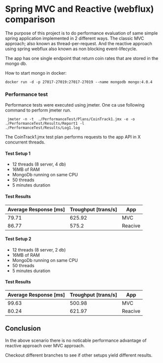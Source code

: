 # Spring MVC and Reactive (webflux) comparison 

The purpose of this project is to do performance evaluation of same simple spring application
implemented in 2 different ways. The classic MVC approach; also known as thread-per-request.
And the reactive approach using spring webflux also known as non blocking event-lifecycle.

The app has one single endpoint that return coin rates that are stored in the mongo db.

How to start mongo in docker:
```
docker run -d -p 27017-27019:27017-27019 --name mongodb mongo:4.0.4
```

### Performance test
Performance tests were executed using jmeter. One ca use following command to perform jmeter run.

```
 jmeter -n -t  ./PerformanceTest/Plans/CoinTrack1.jmx -e -o ./PerformanceTest/Results/Report1 -l ./PerformanceTest/Results/Log1.log
```
The CoinTrack1.jmx test plan performs requests to the app API in X concurrent threads.

#### Test Setup 1
- 12 threads (8 server, 4 db)
- 16MB of RAM
- MongoDb running on same CPU
- 50 threads
- 5 minutes duration

#### Test Results

| Average Response [ms]|Troughput [trans/s]| App  |
| ------------- |-------------| -----|
| 79.71      | 625.92| MVC |
| 86.77      | 575.2      |   Reacive |

#### Test Setup 2
- 12 threads (8 server, 2 db)
- 16MB of RAM
- MongoDb running on same CPU
- 50 threads
- 5 minutes duration

#### Test Results

| Average Response [ms]|Troughput [trans/s]| App  |
| ------------- |-------------| -----|
| 99.63 | 500.98 | MVC |
| 80.24 | 621.97 | Reacive |

## Conclusion

In the above scenario there is no noticable performance advantage of 
reactive approach over MVC approach.

Checkout different branches to see if other setups yield different results.
